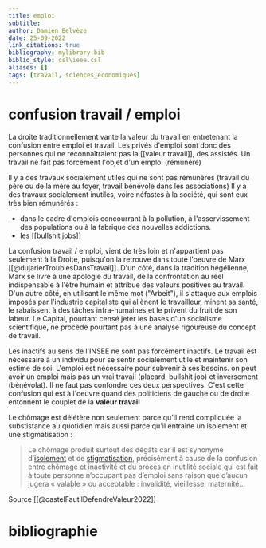 ```yaml
---
title: emploi
subtitle:
author: Damien Belvèze
date: 25-09-2022
link_citations: true
bibliography: mylibrary.bib
biblio_style: csl\ieee.csl
aliases: []
tags: [travail, sciences_economiques]
---
```


# confusion travail / emploi

La droite traditionnellement vante la valeur du travail en entretenant la confusion entre emploi et travail. Les privés d'emploi sont donc des personnes qui ne reconnaîtraient pas la [[valeur travail]], des assistés. 
Un travail ne fait pas forcément l'objet d'un emploi (rémunéré)

Il y a des travaux socialement utiles qui ne sont pas rémunérés (travail du père ou de la mère au foyer, travail bénévole dans les associations)
Il y a des travaux socialement inutiles, voire néfastes à la société, qui sont eux très bien rémunérés : 
- dans le cadre d'emplois concourrant à la pollution, à l'asservissement des populations ou à la fabrique des nouvelles addictions. 
- les [[bullshit jobs]]

La confusion travail / emploi, vient de très loin et n'appartient pas seulement à la Droite, puisqu'on la retrouve dans toute l'oeuvre de Marx [[@dujarierTroublesDansTravail]]. 
D'un côté, dans la tradition hégélienne, Marx se livre à une apologie du travail, de la confrontation au réel indispensable à l'être humain et attribue des valeurs positives au travail. 
D'un autre côté, en utilisant le même mot ("Arbeit"), il s'attaque aux emplois imposés par l'industrie capitaliste qui aliènent le travailleur, minent sa santé, le rabaissent à des tâches infra-humaines et le privent du fruit de son labeur. 
Le Capital, pourtant censé jeter les bases d'un socialisme scientifique, ne procède pourtant pas à une analyse rigoureuse du concept de travail. 

Les inactifs au sens de l'INSEE ne sont pas forcément inactifs. 
Le travail est nécessaire à un individu pour se sentir socialement utile et maintenir son estime de soi. L'emploi est nécessaire pour subvenir à ses besoins.  on peut avoir un emploi mais pas un vrai travail (placard, bullshit job) et inversement (bénévolat). Il ne faut pas confondre ces deux perspectives. C'est cette confusion qui est à l'oeuvre quand des politiciens de gauche ou de droite entonnent le couplet de la **valeur travail** 

Le chômage est délétère non seulement parce qu'il rend compliquée la substistance au quotidien mais aussi parce qu'il entraîne un isolement et une stigmatisation : 

> Le chômage produit surtout des dégâts car il est synonyme d’[isolement](https://www.cairn.info/revue-bulletin-de-psychologie-2021-3-page-187.htm) et de [stigmatisation](https://www.cairn.info/psychologie-de-la-discrimination-et-des-prejuges--9782807313460-page-101.htm), précisément à cause de la confusion entre chômage et inactivité et du procès en inutilité sociale qui est fait à toute personne n’occupant pas d’emploi sans raison que d’aucun jugera « valable » ou acceptable : invalidité, vieillesse, maternité…

Source  [[@castelFautilDefendreValeur2022]]






# bibliographie

